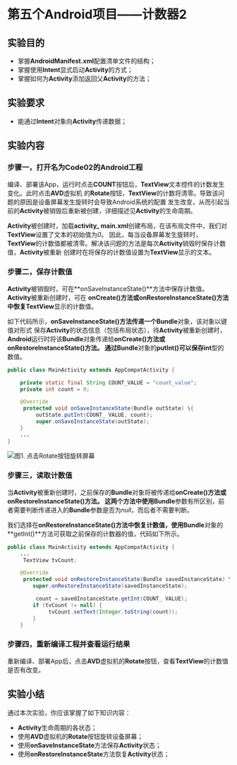 # 第五个**Android**项目——计数器2

## 实验目的

 * 掌握**AndroidManifest.xml**配置清单文件的结构；
 * 掌握使用**Intent**显式启动**Activity**的方式；
 * 掌握如何为**Activity**添加返回父**Activity**的方法；

## 实验要求
* 能通过**Intent**对象向**Activity**传递数据；
 
## 实验内容

### 步骤一，打开名为Code02的Android工程

编译、部署该App，运行时点击**COUNT**按钮后，**TextView**文本控件的计数发生变化。此时点击**AVD**虚拟机
的**Rotate**按钮，**TextView**的计数将清零。导致该问题的原因是设备屏幕发生旋转时会导致Android系统的配置
发生改变，从而引起当前的**Activity**被销毁后重新被创建，详细描述见**Activity**的生命周期。

**Activity**被创建时，加载**activity_ main.xml**创建布局，在该布局文件中，我们对**TextView**设置了文本的初始值为*0*。
因此，每当设备屏幕发生旋转时，**TextView**的计数值都被清零。解决该问题的方法是每次**Activity**销毁时保存计数值，**Activity**被重新
创建时在将保存的计数值设置为**TextView**显示的文本。

### 步骤二，保存计数值
**Activity**被销毁时，可在**onSaveInstanceState()**方法中保存计数值。**Activity**被重新创建时，可在
**onCreate()**方法或**onRestoreInstanceState()**方法中恢复**TextView**显示的计数值。

如下代码所示，**onSaveInstanceState()**方法传递一个**Bundle**对象，该对象以键值对形式
保存**Activity**的状态信息（包括布局状态），待**Activity**被重新创建时，**Android**运行时将该**Bundle**对象传递给**onCreate()**方法或**onRestoreInstanceState()**方法。
通过**Bundle**对象的**putInt()**可以保存**int**型的数值。

```Java
public class MainActivity extends AppCompatActivity {

    private static final String COUNT_VALUE = "count_value";
    private int count = 0;

    @Override
     protected void onSaveInstanceState(Bundle outState) \{ 
         outState.putInt(COUNT_ VALUE, count); 
         super.onSaveInstanceState(outState); 
    }
    ...
}
``` 
![图1. 点击**Rotate**按钮旋转屏幕](http://www.funnycode.net/guet/img/ch02/Code02_avd_rotate.png)
<span id="code02_avd_rotate"></span>


### 步骤三，读取计数值

当**Activity**被重新创建时，之前保存的**Bundle**对象将被传递给**onCreate()**方法或**onRestoreInstanceState()**方法。
这两个方法中使用**Bundle**参数有所区别，前者需要判断传递进入的**Bundle**参数是否为*null*，而后者不需要判断。

我们选择在**onRestoreInstanceState()**方法中恢复计数值，使用**Bundle**对象的**getInt()**方法可获取之前保存的计数器的值，代码如下所示。

```Java
public class MainActivity extends AppCompatActivity {
    ...
     TextView tvCount; 

    @Override
     protected void onRestoreInstanceState(Bundle savedInstanceState) \{ 
        super.onRestoreInstanceState(savedInstanceState);

         count = savedInstanceState.getInt(COUNT_ VALUE); 
        if (tvCount != null) {
             tvCount.setText(Integer.toString(count)); 
        }
    }
``` 

### 步骤四，重新编译工程并查看运行结果
重新编译、部署App后，点击**AVD**虚拟机的**Rotate**按钮，查看**TextView**的计数值是否有改变。

## 实验小结
 通过本次实验，你应该掌握了如下知识内容：
 
* **Activity**生命周期的各状态；
* 使用**AVD**虚拟机的**Rotate**按钮旋转设备屏幕；
* 使用**onSaveInstanceState**方法保存**Activity**状态；
* 使用**onRestoreInstanceState**方法恢复**Activity**状态；